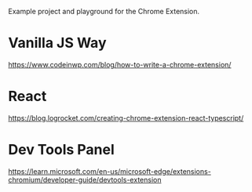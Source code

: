 Example project and playground for the Chrome Extension.

# Vanilla JS Way
https://www.codeinwp.com/blog/how-to-write-a-chrome-extension/

# React
https://blog.logrocket.com/creating-chrome-extension-react-typescript/

# Dev Tools Panel
https://learn.microsoft.com/en-us/microsoft-edge/extensions-chromium/developer-guide/devtools-extension